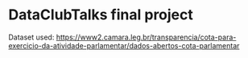 # DataClubTalks final project
Dataset used: https://www2.camara.leg.br/transparencia/cota-para-exercicio-da-atividade-parlamentar/dados-abertos-cota-parlamentar
